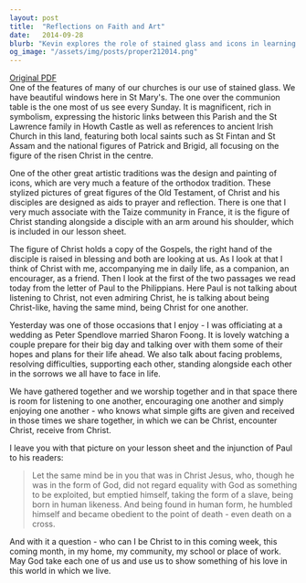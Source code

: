 ```yaml
---
layout: post
title:  "Reflections on Faith and Art"
date:   2014-09-28
blurb: "Kevin explores the role of stained glass and icons in learning and reflecting on faith, drawing parallels with the Christian call to be Christ-like in daily life. He discusses the power of art as a storytelling medium in times when literacy was rare, and the personal impact of visual aids in spiritual practice. Kevin also touches on the importance of embodying Christ's teachings in marriage and community, emphasizing the transformative potential of being Christ for one another."
og_image: "/assets/img/posts/proper212014.png"
---
```

[Original PDF](/assets/pdf/proper212014.pdf)    
One of the features of many of our churches is our use of stained glass. We have beautiful windows here in St Mary's. The one over the communion table is the one most of us see every Sunday. It is magnificent, rich in symbolism, expressing the historic links between this Parish and the St Lawrence family in Howth Castle as well as references to ancient Irish Church in this land, featuring both local saints such as St Fintan and St Assam and the national figures of Patrick and Brigid, all focusing on the figure of the risen Christ in the centre.

One of the other great artistic traditions was the design and painting of icons, which are very much a feature of the orthodox tradition. These stylized pictures of great figures of the Old Testament, of Christ and his disciples are designed as aids to prayer and reflection. There is one that I very much associate with the Taize community in France, it is the figure of Christ standing alongside a disciple with an arm around his shoulder, which is included in our lesson sheet.

The figure of Christ holds a copy of the Gospels, the right hand of the disciple is raised in blessing and both are looking at us. As I look at that I think of Christ with me, accompanying me in daily life, as a companion, an encourager, as a friend. Then I look at the first of the two passages we read today from the letter of Paul to the Philippians. Here Paul is not talking about listening to Christ, not even admiring Christ, he is talking about being Christ-like, having the same mind, being Christ for one another.

Yesterday was one of those occasions that I enjoy - I was officiating at a wedding as Peter Spendlove married Sharon Foong. It is lovely watching a couple prepare for their big day and talking over with them some of their hopes and plans for their life ahead. We also talk about facing problems, resolving difficulties, supporting each other, standing alongside each other in the sorrows we all have to face in life.

We have gathered together and we worship together and in that space there is room for listening to one another, encouraging one another and simply enjoying one another - who knows what simple gifts are given and received in those times we share together, in which we can be Christ, encounter Christ, receive from Christ.

I leave you with that picture on your lesson sheet and the injunction of Paul to his readers:

> Let the same mind be in you that was in Christ Jesus,
> who, though he was in the form of God,
> did not regard equality with God
> as something to be exploited,
> but emptied himself,
> taking the form of a slave,
> being born in human likeness.
> And being found in human form,
> he humbled himself
> and became obedient to the point of death -
> even death on a cross.

And with it a question - who can I be Christ to in this coming week, this coming month, in my home, my community, my school or place of work. May God take each one of us and use us to show something of his love in this world in which we live.
